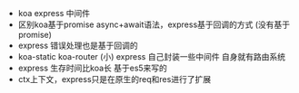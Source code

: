 - koa  express 中间件
- 区别koa基于promise async+await语法，express基于回调的方式 (没有基于promise)
- express 错误处理也是基于回调的
- koa-static koa-router (小)  express 自己封装一些中间件 自身就有路由系统
- express 生存时间比koa长 基于es5来写的
- ctx上下文，express只是在原生的req和res进行了扩展

